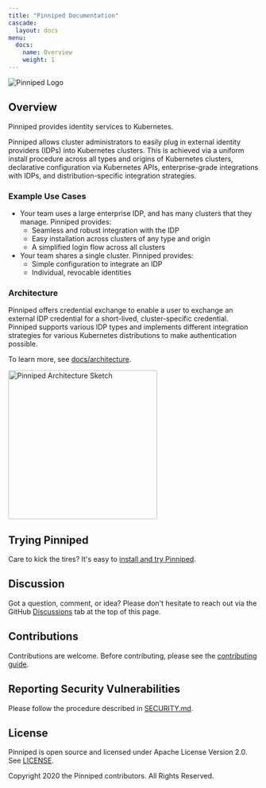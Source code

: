 ```yaml
---
title: "Pinniped Documentation"
cascade:
  layout: docs
menu:
  docs:
    name: Overview
    weight: 1
---
```


![Pinniped Logo](/docs/img/pinniped_logo.svg)

## Overview

Pinniped provides identity services to Kubernetes.

Pinniped allows cluster administrators to easily plug in external identity
providers (IDPs) into Kubernetes clusters. This is achieved via a uniform
install procedure across all types and origins of Kubernetes clusters,
declarative configuration via Kubernetes APIs, enterprise-grade integrations
with IDPs, and distribution-specific integration strategies.

### Example Use Cases

* Your team uses a large enterprise IDP, and has many clusters that they
  manage. Pinniped provides:
  * Seamless and robust integration with the IDP
  * Easy installation across clusters of any type and origin
  * A simplified login flow across all clusters
* Your team shares a single cluster. Pinniped provides:
  * Simple configuration to integrate an IDP
  * Individual, revocable identities

### Architecture

Pinniped offers credential exchange to enable a user to exchange an external IDP
credential for a short-lived, cluster-specific credential. Pinniped supports various
IDP types and implements different integration strategies for various Kubernetes
distributions to make authentication possible.

To learn more, see [docs/architecture](/docs/architecture).

<img src="docs/img/pinniped_architecture_concierge_supervisor.svg" alt="Pinniped Architecture Sketch" width="300px"/>

## Trying Pinniped

Care to kick the tires? It's easy to [install and try Pinniped](/docs/demo).

## Discussion

Got a question, comment, or idea? Please don't hesitate to reach out via the GitHub [Discussions](https://github.com/vmware-tanzu/pinniped/discussions) tab at the top of this page.

## Contributions

Contributions are welcome. Before contributing, please see the [contributing guide](https://github.com/vmware-tanzu/pinniped/blob/main/CONTRIBUTING.md).

## Reporting Security Vulnerabilities

Please follow the procedure described in [SECURITY.md](https://github.com/vmware-tanzu/pinniped/blob/main/SECURITY.md).

## License

Pinniped is open source and licensed under Apache License Version 2.0. See [LICENSE](https://github.com/vmware-tanzu/pinniped/blob/main/LICENSE).

Copyright 2020 the Pinniped contributors. All Rights Reserved.

